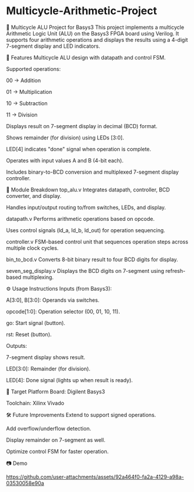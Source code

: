 # Multicycle-Arithmetic-Project

🔢 Multicycle ALU Project for Basys3
This project implements a multicycle Arithmetic Logic Unit (ALU) on the Basys3 FPGA board using Verilog. It supports four arithmetic operations and displays the results using a 4-digit 7-segment display and LED indicators.

📌 Features
Multicycle ALU design with datapath and control FSM.

Supported operations:

00 → Addition

01 → Multiplication

10 → Subtraction

11 → Division

Displays result on 7-segment display in decimal (BCD) format.

Shows remainder (for division) using LEDs [3:0].

LED[4] indicates "done" signal when operation is complete.

Operates with input values A and B (4-bit each).

Includes binary-to-BCD conversion and multiplexed 7-segment display controller.

🧩 Module Breakdown
top_alu.v
Integrates datapath, controller, BCD converter, and display.

Handles input/output routing to/from switches, LEDs, and display.

datapath.v
Performs arithmetic operations based on opcode.

Uses control signals (ld_a, ld_b, ld_out) for operation sequencing.

controller.v
FSM-based control unit that sequences operation steps across multiple clock cycles.

bin_to_bcd.v
Converts 8-bit binary result to four BCD digits for display.

seven_seg_display.v
Displays the BCD digits on 7-segment using refresh-based multiplexing.

⚙️ Usage Instructions
Inputs (from Basys3):

A[3:0], B[3:0]: Operands via switches.

opcode[1:0]: Operation selector (00, 01, 10, 11).

go: Start signal (button).

rst: Reset (button).

Outputs:

7-segment display shows result.

LED[3:0]: Remainder (for division).

LED[4]: Done signal (lights up when result is ready).

🎯 Target Platform
Board: Digilent Basys3

Toolchain: Xilinx Vivado

🛠️ Future Improvements
Extend to support signed operations.

Add overflow/underflow detection.

Display remainder on 7-segment as well.

Optimize control FSM for faster operation.

📷 Demo

https://github.com/user-attachments/assets/92a464f0-fa2a-4129-a98a-03530058e90a
